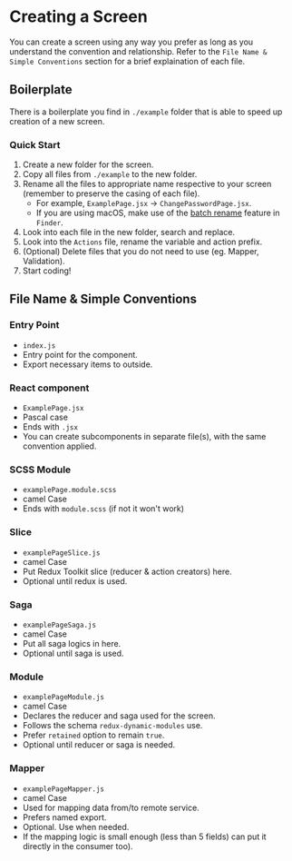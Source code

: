 # Creating a Screen

You can create a screen using any way you prefer as long as you understand the convention and relationship. Refer to the `File Name & Simple Conventions` section for a brief explaination of each file.

## Boilerplate

There is a boilerplate you find in `./example` folder that is able to speed up creation of a new screen.

### Quick Start

1. Create a new folder for the screen.
2. Copy all files from `./example` to the new folder.
3. Rename all the files to appropriate name respective to your screen (remember to preserve the casing of each file).
    - For example, `ExamplePage.jsx` -> `ChangePasswordPage.jsx`.
    - If you are using macOS, make use of the [batch rename](https://www.imore.com/how-rename-multiple-files-once-mac#search) feature in `Finder`.
4. Look into each file in the new folder, search and replace.
5. Look into the `Actions` file, rename the variable and action prefix.
6. (Optional) Delete files that you do not need to use (eg. Mapper, Validation).
7. Start coding!

## File Name & Simple Conventions

### Entry Point

- `index.js`
- Entry point for the component.
- Export necessary items to outside.

### React component

- `ExamplePage.jsx`
- Pascal case
- Ends with `.jsx`
- You can create subcomponents in separate file(s), with the same convention applied.

### SCSS Module

- `examplePage.module.scss`
- camel Case
- Ends with `module.scss` (if not it won't work)

### Slice

- `examplePageSlice.js`
- camel Case
- Put Redux Toolkit slice (reducer & action creators) here.
- Optional until redux is used.

### Saga

- `examplePageSaga.js`
- camel Case
- Put all saga logics in here.
- Optional until saga is used.

### Module

- `examplePageModule.js`
- camel Case
- Declares the reducer and saga used for the screen.
- Follows the schema `redux-dynamic-modules` use.
- Prefer `retained` option to remain `true`.
- Optional until reducer or saga is needed.

### Mapper

- `examplePageMapper.js`
- camel Case
- Used for mapping data from/to remote service.
- Prefers named export.
- Optional. Use when needed.
- If the mapping logic is small enough (less than 5 fields) can put it directly in the consumer too).
